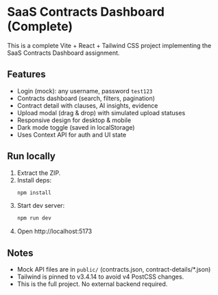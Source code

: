 # SaaS Contracts Dashboard (Complete)

This is a complete Vite + React + Tailwind CSS project implementing the SaaS Contracts Dashboard assignment.

## Features
- Login (mock): any username, password `test123`
- Contracts dashboard (search, filters, pagination)
- Contract detail with clauses, AI insights, evidence
- Upload modal (drag & drop) with simulated upload statuses
- Responsive design for desktop & mobile
- Dark mode toggle (saved in localStorage)
- Uses Context API for auth and UI state

## Run locally
1. Extract the ZIP.
2. Install deps:
   ```bash
   npm install
   ```
3. Start dev server:
   ```bash
   npm run dev
   ```
4. Open http://localhost:5173

## Notes
- Mock API files are in `public/` (contracts.json, contract-details/*.json)
- Tailwind is pinned to v3.4.14 to avoid v4 PostCSS changes.
- This is the full project. No external backend required.
